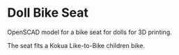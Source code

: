 # Doll Bike Seat

OpenSCAD model for a bike seat for dolls for 3D printing.

The seat fits a Kokua Like-to-Bike children bike.

